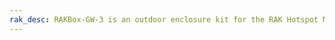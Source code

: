 ```yaml
---
rak_desc: RAKBox-GW-3 is an outdoor enclosure kit for the RAK Hotspot Miner, RAK7244, RAK7244P, and RAK744C. With this outdoor enclosure, installing and mounting your gateway is now possible. 
---
```

<rk-redirect to="/Product-Categories/Accessories/Outdoor-Enclosure-Kit/Overview/" />